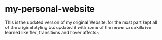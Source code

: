 # my-personal-website
This is the updated version of my original Website. for the most part kept all of the original styling but updated it with some of the newer css skills ive learned like flex, transitions and hover affects~ 
